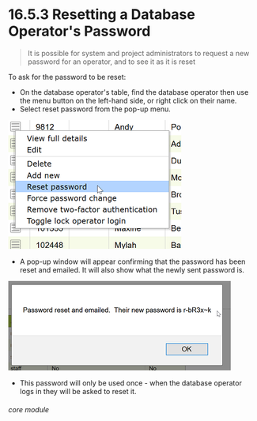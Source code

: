 # 16.5.3 Resetting a Database Operator's Password

> It is possible for system and project administrators to request a new password for an operator, and to see it as it is reset



To ask for the password to be reset:

- On the database operator's table, find the database operator then use the menu button on the left-hand side, or right click on their name.
- Select reset password from the pop-up menu.

![Reset Password](16.5.3a.png)

- A pop-up window will appear confirming that the password has been reset and emailed. It will also show what the newly sent password is.

![Password Notification](16.5.3b.png)

- This password will only be used once - when the database operator logs in they will be asked to reset it.


###### core module
